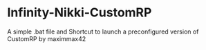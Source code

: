 # Infinity-Nikki-CustomRP
A simple .bat file and Shortcut to launch a preconfigured version of CustomRP by maximmax42
